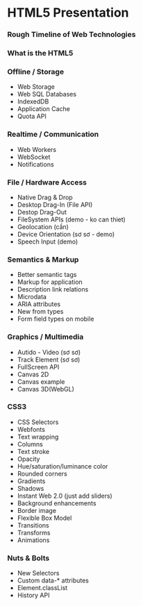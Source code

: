 # HTML5 Presentation

### Rough Timeline of Web Technologies

### What is the HTML5

### Offline / Storage
 - Web Storage
 - Web SQL Databases
 - IndexedDB
 - Application Cache
 - Quota API
 
### Realtime / Communication
 - Web Workers
 - WebSocket
 - Notifications
 
### File / Hardware Access
 - Native Drag & Drop
 - Desktop Drag-In (File API)
 - Destop Drag-Out 
 - FileSystem APIs (demo - ko can thiet)
 - Geolocation (cần)
 - Device Orientation (sơ sơ - demo)
 - Speech Input (demo)
 
### Semantics & Markup
 - Better semantic tags
 - Markup for application
 - Description link relations
 - Microdata
 - ARIA attributes
 - New from types
 - Form field types on mobile
 
### Graphics / Multimedia
 - Autido - Video (sơ sơ)
 - Track Element (sơ sơ)
 - FullScreen API
 - Canvas 2D
 - Canvas example
 - Canvas 3D(WebGL)
 
### CSS3
 - CSS Selectors
 - Webfonts
 - Text wrapping
 - Columns
 - Text stroke
 - Opacity
 - Hue/saturation/luminance color
 - Rounded corners
 - Gradients
 - Shadows
 - Instant Web 2.0 (just add sliders)
 - Background enhancements
 - Border image
 - Flexible Box Model
 - Transitions
 - Transforms
 - Animations
 
### Nuts & Bolts
 - New Selectors
 - Custom data-* attributes
 - Element.classList
 - History API
